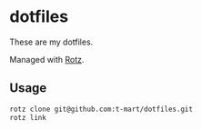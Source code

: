 # dotfiles

These are my dotfiles.

Managed with [Rotz](https://volllly.github.io/rotz/).

## Usage

```sh
rotz clone git@github.com:t-mart/dotfiles.git
rotz link
```
